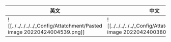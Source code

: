 
| 英文 | 中文 |
| ---- | ---- |
| ![[../../../../../_Config/Attatchment/Pasted image 20220424004539.png]] | ![[../../../../../_Config/Attatchment/Pasted image 20220424003801.png]] |